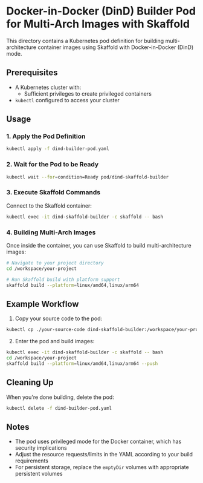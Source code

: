 # Docker-in-Docker (DinD) Builder Pod for Multi-Arch Images with Skaffold

This directory contains a Kubernetes pod definition for building multi-architecture container images using Skaffold with Docker-in-Docker (DinD) mode.

## Prerequisites

- A Kubernetes cluster with:
  - Sufficient privileges to create privileged containers
- `kubectl` configured to access your cluster

## Usage

### 1. Apply the Pod Definition

```bash
kubectl apply -f dind-builder-pod.yaml
```

### 2. Wait for the Pod to be Ready

```bash
kubectl wait --for=condition=Ready pod/dind-skaffold-builder
```

### 3. Execute Skaffold Commands

Connect to the Skaffold container:

```bash
kubectl exec -it dind-skaffold-builder -c skaffold -- bash
```

### 4. Building Multi-Arch Images

Once inside the container, you can use Skaffold to build multi-architecture images:

```bash
# Navigate to your project directory
cd /workspace/your-project

# Run Skaffold build with platform support
skaffold build --platform=linux/amd64,linux/arm64
```

## Example Workflow

1. Copy your source code to the pod:

```bash
kubectl cp ./your-source-code dind-skaffold-builder:/workspace/your-project -c skaffold
```

2. Enter the pod and build images:

```bash
kubectl exec -it dind-skaffold-builder -c skaffold -- bash
cd /workspace/your-project
skaffold build --platform=linux/amd64,linux/arm64 --push
```

## Cleaning Up

When you're done building, delete the pod:

```bash
kubectl delete -f dind-builder-pod.yaml
```

## Notes

- The pod uses privileged mode for the Docker container, which has security implications
- Adjust the resource requests/limits in the YAML according to your build requirements
- For persistent storage, replace the `emptyDir` volumes with appropriate persistent volumes
